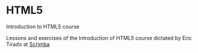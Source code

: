# HTML5
Introduction to HTML5 course

Lessons and exercises of the Introduction of HTML5 course dictated by Eric Tirado at [Scrimba](https://scrimba.com/g/ghtml) 
